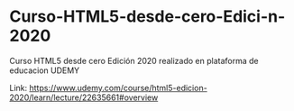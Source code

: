 # Curso-HTML5-desde-cero-Edici-n-2020
Curso HTML5 desde cero Edición 2020 realizado en plataforma de educacion UDEMY

Link:
https://www.udemy.com/course/html5-edicion-2020/learn/lecture/22635661#overview
